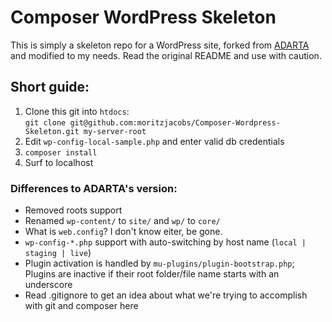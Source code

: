 # Composer WordPress Skeleton

This is simply a skeleton repo for a WordPress site, forked from [ADARTA](https://github.com/ADARTA/Composer-Wordpress-Skeleton/) and modified to my needs. Read the original README and use with caution.

## Short guide:
1. Clone this git into `htdocs`:  
`git clone git@github.com:moritzjacobs/Composer-Wordpress-Skeleton.git my-server-root`
2. Edit `wp-config-local-sample.php` and enter valid db credentials
3. `composer install`
4. Surf to localhost

### Differences to ADARTA's version:

* Removed roots support
* Renamed `wp-content/` to `site/` and `wp/` to `core/`
* What is `web.config`? I don't know eiter, be gone.
* `wp-config-*.php` support with auto-switching by host name (`local | staging | live`)
* Plugin activation is handled by `mu-plugins/plugin-bootstrap.php`; Plugins are inactive if their root folder/file name starts with an underscore
* Read .gitignore to get an idea about what we're trying to accomplish with git and composer here